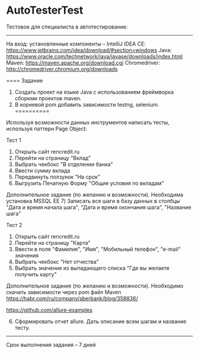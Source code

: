 # AutoTesterTest

Тестовое для специалиста в автотестирование:
_________________________________________________
 На вход: установленные компоненты –
 IntelliJ IDEA CE: https://www.jetbrains.com/idea/download/#section=windows
 Java: https://www.oracle.com/technetwork/java/javase/downloads/index.html 
 Maven: https://maven.apache.org/download.cgi 
 Chromedriver: http://chromedriver.chromium.org/downloads

====
Задание
1. Создать проект на языке Java с использованием фреймворка сборкми проектов maven.
2. В корневой pom добавить зависимости testng, selenium.
==========

Используя возможности данных инструментов написать тесты, используя паттерн Page Object:

Тест 1
1) Открыть сайт rencredit.ru
2) Перейти на страницу "Вклад"
3) Выбрать чекбокс "В отделении банка"
4) Ввести сумму вклада
5) Передвинуть ползунок "На срок"
6) Выгрузить Печатную Форму "Общие условия по вкладам"

Дополнительное задание (по желанию и возможности). Необходима установка MSSQL EE
7) Записать все шаги в базу данных в столбцы "Дата и время начала шага", "Дата и время окончания шага", "Название шага"

Тест 2
1) Открыть сайт rencredit.ru
2) Перейти на страницу "Карта"
3) Ввести в поля "Фамилия", "Имя", "Мобильный телефон", "e-mail" значения
4) Выбрать чекбокс "Нет отчества"
5) Выбрать значение из выпадающего списка "Где вы желаете получить карту"

Дополнительное задание (по желанию и возможности). Необходимо скачать зависимости через pom файл Maven
https://habr.com/ru/company/sberbank/blog/358836/

https://github.com/allure-examples

6) Сформировать отчет allure. Дать описание всем шагам и название тесту.
_____________________________________________________________________________________
Срок выполнения задания – 7 дней
